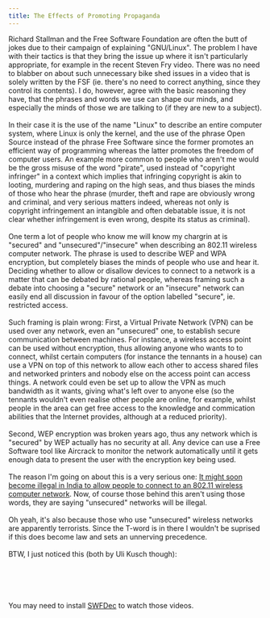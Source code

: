 ```yaml
---
title: The Effects of Promoting Propaganda
---
```

Richard Stallman and the Free Software Foundation are often the butt of jokes due to their campaign of explaining "GNU/Linux". The problem I have with their tactics is that they bring the issue up where it isn't particularly appropriate, for example in the recent Steven Fry video. There was no need to blabber on about such unnecessary bike shed issues in a video that is solely written by the FSF (ie. there's no need to correct anything, since they control its contents). I do, however, agree with the basic reasoning they have, that the phrases and words we use can shape our minds, and especially the minds of those we are talking to (if they are new to a subject).<br /><br />In their case it is the use of the name "Linux" to describe an entire computer system, where Linux is only the kernel, and the use of the phrase Open Source instead of the phrase Free Software since the former promotes an efficient way of programming whereas the latter promotes the freedom of computer users. An example more common to people who aren't me would be the gross misuse of the word "pirate", used instead of "copyright infringer" in a context which implies that infringing copyright is akin to looting, murdering and raping on the high seas, and thus biases the minds of those who hear the phrase (murder, theft and rape are obviously wrong and criminal, and very serious matters indeed, whereas not only is copyright infringement an intangible and often debatable issue, it is not clear whether infringement is even wrong, despite its status as criminal).<br /><br />One term a lot of people who know me will know my chargrin at is "secured" and "unsecured"/"insecure" when describing an 802.11 wireless computer network. The phrase is used to describe WEP and WPA encryption, but completely biases the minds of people who use and hear it. Deciding whether to allow or disallow devices to connect to a network is a matter that can be debated by rational people, whereas framing such a debate into choosing a "secure" network or an "insecure" network can easily end all discussion in favour of the option labelled "secure", ie. restricted access.<br /><br />Such framing is plain wrong: First, a Virtual Private Network (VPN) can be used over any network, even an "unsecured" one, to establish secure communication between machines. For instance, a wireless access point can be used without encryption, thus allowing anyone who wants to to connect, whilst certain computers (for instance the tennants in a house) can use a VPN on top of this network to allow each other to access shared files and networked printers and nobody else on the access point can access things. A network could even be set up to allow the VPN as much bandwidth as it wants, giving what's left over to anyone else (so the tennants wouldn't even realise other people are online, for example, whilst people in the area can get free access to the knowledge and commication abilities that the Internet provides, although at a reduced priority).<br /><br />Second, WEP encryption was broken years ago, thus any network which is "secured" by WEP actually has no security at all. Any device can use a Free Software tool like Aircrack to monitor the network automatically until it gets enough data to present the user with the encryption key being used.<br /><br />The reason I'm going on about this is a very serious one: <a href="http://rss.slashdot.org/%7Er/Slashdot/slashdot/%7E3/5EKR6JKC9eU/article.pl">It might soon become illegal in India to allow people to connect to an 802.11 wireless computer network</a>. Now, of course those behind this aren't using those words, they are saying "unsecured" networks will be illegal.<br /><br />Oh yeah, it's also because those who use "unsecured" wireless networks are apparently terrorists. Since the T-word is in there I wouldn't be suprised if this does become law and sets an unnerving precedence.<br /><br />BTW, I just noticed this (both by Uli Kusch though):<br /><br /><br /><br /><br /><br />You may need to install <a href="http://swfdec.freedesktop.org/wiki/Installation">SWFDec</a> to watch those videos.